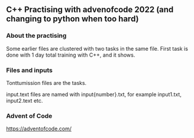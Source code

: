 ## C++ Practising with advenofcode 2022 (and changing to python when too hard)

### About the practising

Some earlier files are clustered with two tasks in the same file. First task is done with 1 day total training with C++, and it shows.

### Files and inputs

Tonttumission files are the tasks.

input.text files are named with input{number}.txt, for example input1.txt, input2.text etc.

### Advent of Code

https://adventofcode.com/
